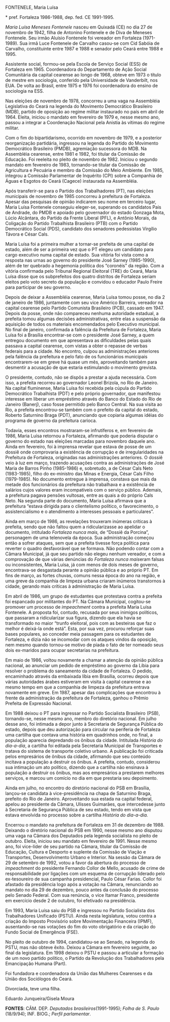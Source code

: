 FONTENELE, Maria Luísa

\* pref. Fortaleza 1986-1988, dep. fed. CE 1991-1995.

*Maria Luísa Meneses Fontenele* nasceu em Quixadá (CE) no dia 27 de
novembro de 1942, filha de Antonino Fontenele e de Diva de Meneses
Fontenele. Seu irmão Aluísio Fontenele foi vereador em Fortaleza
(1971-1989). Sua irmã Luce Fontenele de Carvalho casou-se com Cid Sabóia
de Carvalho, constituinte entre 1987 e 1988 e senador pelo Ceará entre
1988 e 1995.

Assistente social, formou-se pela Escola de Serviço Social (ESS) de
Fortaleza em 1965. Coordenadora do Departamento de Ação Social
Comunitária da capital cearense ao longo de 1968, obteve em 1973 o
título de mestre em sociologia, conferido pela Universidade de
Vanderbilt, nos EUA. De volta ao Brasil, entre 1975 e 1976 foi
coordenadora do ensino de sociologia na ESS.

Nas eleições de novembro de 1978, concorreu a uma vaga na Assembléia
Legislativa do Ceará na legenda do Movimento Democrático Brasileiro
(MDB), partido de oposição ao regime militar instaurado no país em abril
de 1964. Eleita, iniciou o mandato em fevereiro de 1979 e, nesse mesmo
ano, passou a integrar a Coordenação Nacional pela Anistia às vítimas do
regime militar.

Com o fim do bipartidarismo, ocorrido em novembro de 1979, e a posterior
reorganização partidária, ingressou na legenda do Partido do Movimento
Democrático Brasileiro (PMDB), agremiação sucessora do MDB. Na
Assembléia cearense, entre 1981 e 1982, foi titular da Comissão de
Educação. Foi reeleita no pleito de novembro de 1982. Iniciou o segundo
mandato em fevereiro de 1983, tornando-se titular da Comissão de
Agricultura e Pecuária e membro da Comissão do Meio Ambiente. Em 1985,
integrou a Comissão Parlamentar de Inquérito (CPI) sobre a Companhia de
Águas e Esgotos do Ceará (Cagece) instaurada na Assembléia.

Após transferir-se para o Partido dos Trabalhadores (PT), nas eleições
municipais de novembro de 1985 concorreu à prefeitura de Fortaleza.
Apesar das pesquisas de opinião indicarem seu nome em terceiro lugar,
Maria Luísa Fontenele conseguiu eleger-se, superando os candidatos Pais
de Andrade, do PMDB e apoiado pelo governador do estado Gonzaga Mota,
Lúcio Alcântara, do Partido da Frente Liberal (PFL), e Antônio Morais,
da Coligação do Partido Trabalhista Brasileiro (PTB) com o Partido
Democrático Social (PDS), candidato dos senadores pedessistas Virgílio
Távora e César Cals.

Maria Luísa foi a primeira mulher a tornar-se prefeita de uma capital de
estado, além de ser a primeira vez que o PT elegeu um candidato para
cargo executivo numa capital de estado. Sua vitória foi vista como a
resposta nas urnas ao governo do presidente José Sarney (1985-1990),
além de ter quebrado a hegemonia política dos “coronéis” da região. Com
a vitória confirmada pelo Tribunal Regional Eleitoral (TRE) do Ceará,
Maria Luísa disse que os subprefeitos dos quatro distritos de Fortaleza
seriam eleitos pelo voto secreto da população e convidou o educador
Paulo Freire para participar de seu governo.

Depois de deixar a Assembléia cearense, Maria Luísa tomou posse, no dia
2 de janeiro de 1986, juntamente com seu vice Américo Barreira, vereador
na capital cearense pelo Partido Comunista Brasileiro (PCB), cassado em
1947. Depois da posse, onde não compareceu nenhuma autoridade estadual,
a prefeita tomou algumas decisões administrativas, entre elas a
suspensão da aquisição de todos os materiais encomendados pelo Executivo
municipal. No final de janeiro, confirmada a falência da Prefeitura de
Fortaleza, Maria Luísa foi a Brasília encontrar-se com o presidente José
Sarney, a quem entregou documento em que apresentava as dificuldades
pelas quais passava a capital cearense, com vistas a obter o repasse de
verbas federais para a cidade. No encontro, culpou as administrações
anteriores pela falência da prefeitura e pelo fato de os funcionários
municipais encontrarem-se em greve há quase um mês, aproveitando também
para desmentir a acusação de que estaria estimulando o movimento
grevista.

O presidente, contudo, não se dispôs a prestar a ajuda necessária. Com
isso, a prefeita recorreu ao governador Leonel Brizola, no Rio de
Janeiro. Na capital fluminense, Maria Luísa foi recebida pela cúpula do
Partido Democrático Trabalhista (PDT) e pelo próprio governador, que
manifestou interesse em liberar um empréstimo através do Banco do Estado
do Rio de Janeiro (Banerj), caso fosse permitido pelo Banco Central. Na
sua visita ao Rio, a prefeita encontrou-se também com o prefeito da
capital do estado, Roberto Saturnino Braga (PDT), anunciando que
copiaria algumas idéias do programa de governo da prefeitura carioca.

Todavia, esses encontros mostraram-se infrutíferos e, em fevereiro de
1986, Maria Luísa retornou a Fortaleza, afirmando que poderia disputar o
governo do estado nas eleições marcadas para novembro daquele ano. Ainda
em fevereiro, foi à imprensa revelar que estava de posse de um dossiê
onde comprovaria a existência de corrupção e de irregularidades na
Prefeitura de Fortaleza, originadas nas administrações anteriores. O
dossiê veio à luz em março, trazendo acusações contra as administrações
de José Maria de Barros Pinho (1985-1986) e, sobretudo, a de César Cals
Neto (1983-1985), filho do ex-ministro das Minas e Energia, César Cals
Filho (1979-1985). No documento entregue à imprensa, constava que mais
da metade dos funcionários da prefeitura não trabalhava e a existência
de salários cujos valores eram incompatíveis com o serviço público.
Ademais, a prefeitura pagava pensões vultosas, entre as quais a do
próprio Cals Neto. Na segunda parte do documento, Maria Luísa afirmava
que a prefeitura “estava dirigida para o clientelismo político, o
favorecimento, o assistencialismo e o atendimento a interesses pessoais
e particulares”.

Ainda em março de 1986, as revelações trouxeram inúmeras críticas à
prefeita, sendo que não faltou quem a ridicularizasse ao apelidar o
documento, intitulado *Fortaleza nunca mais,* de “Dossiê da Porcina”,
personagem de uma telenovela da época. Sua administração começou então a
sofrer ataques, sem que a prefeita tivesse força política para reverter
o quadro desfavorável que se formava. Não podendo contar com a Câmara
Municipal, já que seu partido não elegeu nenhum vereador, e com a
comprovação de que várias denúncias do *Fortaleza nunca mais*eram falsas
ou inconsistentes, Maria Luísa, já com menos de dois meses de governo,
encontrava-se desgastada perante a opinião pública e ao próprio PT. Em
fins de março, as fortes chuvas, comuns nessa época do ano na região, e
uma greve da companhia de limpeza urbana criaram inúmeros transtornos à
cidade, gerando mais críticas à administração de Maria Luísa.

Em abril de 1986, um grupo de estudantes que protestava contra a
prefeita foi espancado por militantes do PT. Na Câmara Municipal,
cogitou-se promover um processo de *impeachment* contra a prefeita Maria
Luísa Fontenele. A proposta foi, contudo, recusada por seus inimigos
políticos, que passaram a ridicularizar sua figura, dizendo que ela
havia se transformado no maior “trunfo eleitoral, pois com as besteiras
que faz o melhor é deixá-la onde está”. Esta, por sua vez, procurou
reforçar suas bases populares, ao conceder meia passagem para os
estudantes de Fortaleza, e dizia não se incomodar com os ataques vindos
da oposição, nem mesmo quando tornou-se motivo de piada o fato de ter
nomeado seus dois ex-maridos para ocupar secretarias na prefeitura.

Em maio de 1986, voltou novamente a chamar a atenção da opinião pública
nacional, ao anunciar um pedido de empréstimo ao governo da Líbia para
resolver o problema do saneamento da cidade de Fortaleza. O pedido,
encaminhado através da embaixada líbia em Brasília, ocorreu depois que
várias autoridades árabes estiveram em visita à capital cearense e ao
mesmo tempo em que a companhia de limpeza da prefeitura entrava
novamente em greve. Em 1987, apesar das complicações que encontrou à
frente da administração da prefeitura de Fortaleza, ganhou o Prêmio
Prefeita de Expressão Nacional.

Em 1988 deixou o PT para ingressar no Partido Socialista Brasileiro
(PSB), tornando-se, nesse mesmo ano, membro do diretório nacional. Em
julho desse ano, foi intimada a depor junto à Secretaria de Segurança
Pública do estado, depois que deu autorização para circular na periferia
de Fortaleza uma cartilha que contava uma história em quadrinhos onde,
no final, a população aparecia depredando os ônibus da cidade.
Intitulada *História do dia-a-dia*, a cartilha foi editada pela
Secretaria Municipal de Transportes e tratava do sistema de transporte
coletivo urbano. A publicação foi criticada pelos empresários de ônibus
da cidade, afirmando que seu conteúdo incitava a população a destruir os
ônibus. A prefeita, contudo, considerou sua intimação um ato político,
dizendo que a cartilha não ensinava à população a destruir os ônibus,
mas aos empresários a prestarem melhores serviços, e marcou um comício
no dia em que prestaria seu depoimento.

Ainda em julho, no encontro do diretório nacional do PSB em Brasília,
lançou-se candidata à vice-presidência na chapa de Saturnino Braga,
prefeito do Rio de Janeiro. Aproveitando sua estada na capital federal,
apelou ao presidente da Câmara, Ulisses Guimarães, que intercedesse
junto à Secretaria de Segurança Pública de seu estado, tendo em vista
que estava envolvida no processo sobre a cartilha *História do
dia-a-dia.*

Encerrou o mandato na prefeitura de Fortaleza em 31 de dezembro de 1988.
Deixando o diretório nacional do PSB em 1990, nesse mesmo ano disputou
uma vaga na Câmara dos Deputados pela legenda socialista no pleito de
outubro. Eleita, iniciou seu mandato em fevereiro de 1991. Nesse mesmo
ano, foi vice-líder de seu partido na Câmara, titular da Comissão de
Educação, Cultura e Desporto e suplente da Comissão de Viação e
Transportes, Desenvolvimento Urbano e Interior. Na sessão da Câmara de
29 de setembro de 1992, votou a favor da abertura do processo de
*impeachment* do presidente Fernando Collor de Mello, acusado de crime
de responsabilidade por ligações com um esquema de corrupção liderado
pelo ex-tesoureiro de sua campanha presidencial, Paulo César Farias.
Collor foi afastado da presidência logo após a votação na Câmara,
renunciando ao mandato no dia 29 de dezembro, pouco antes da conclusão
do processo pelo Senado Federal. Com sua renúncia, o vice Itamar Franco,
presidente em exercício desde 2 de outubro, foi efetivado na
presidência.

Em 1993, Maria Luísa saiu do PSB e ingressou no Partido Socialista dos
Trabalhadores Unificado (PSTU). Ainda nesta legislatura, votou contra a
criação do Imposto Provisório sobre Movimentação Financeira (IPMF),
ausentando-se nas votações do fim do voto obrigatório e da criação do
Fundo Social de Emergência (FSE).

No pleito de outubro de 1994, candidatou-se ao Senado, na legenda do
PSTU, mas não obteve êxito. Deixou a Câmara em fevereiro seguinte, ao
final da legislatura. Em 1998 deixou o PSTU e passou a articular a
formação de um novo partido político, o Partido da Revolução dos
Trabalhadores pela Emancipação Humana (Part).

Foi fundadora e coordenadora da União das Mulheres Cearenses e da União
dos Sociólogos do Ceará.

Divorciada, teve uma filha.

Eduardo Junqueira/Gisela Moura

**FONTES**: CÂM. DEP. *Deputados brasileiros*(1991-1995); *Folha de S.
Paulo* (18/9/94); INF. BIOG.; *Perfil parlamentar*.
